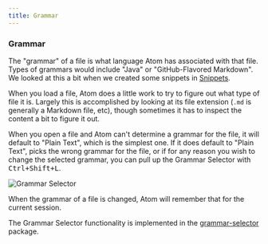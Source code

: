```yaml
---
title: Grammar
---
```


### Grammar

The "grammar" of a file is what language Atom has associated with that file. Types of grammars would include "Java" or "GitHub-Flavored Markdown". We looked at this a bit when we created some snippets in [Snippets](/using-atom/sections/snippets/).

When you load a file, Atom does a little work to try to figure out what type of file it is. Largely this is accomplished by looking at its file extension (`.md` is generally a Markdown file, etc), though sometimes it has to inspect the content a bit to figure it out.

When you open a file and Atom can't determine a grammar for the file, it will default to "Plain Text", which is the simplest one. If it does default to "Plain Text", picks the wrong grammar for the file, or if for any reason you wish to change the selected grammar, you can pull up the Grammar Selector with <kbd class="platform-all">Ctrl+Shift+L</kbd>.

![Grammar Selector](@images/atom/grammar.png "Grammar Selector")

When the grammar of a file is changed, Atom will remember that for the current session.

The Grammar Selector functionality is implemented in the [grammar-selector](https://github.com/atom/atom/tree/master/packages/grammar-selector) package.
